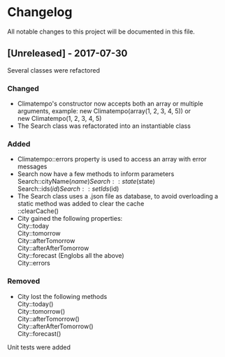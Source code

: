 # Changelog
All notable changes to this project will be documented in this file.

## [Unreleased] - 2017-07-30

Several classes were refactored

### Changed
- Climatempo's constructor now accepts both an array or multiple arguments, example:
new Climatempo(array(1, 2, 3, 4, 5)) or  
new Climatempo(1, 2, 3, 4, 5)
- The Search class was refactorated into an instantiable class

### Added
- Climatempo::errors property is used to access an array with error messages
- Search now have a few methods to inform parameters  
Search::cityName($name)  
Search::state($state)  
Search::ids($id) 
Search::setIds($id) 
- The Search class uses a .json file as database, to avoid overloading a static method was added to clear the cache  
::clearCache()
- City gained the following properties:  
City::today  
City::tomorrow  
City::afterTomorrow  
City::afterAfterTomorrow  
City::forecast (Englobs all the above)  
City::errors

### Removed

- City lost the following methods  
City::today()  
City::tomorrow()  
City::afterTomorrow()  
City::afterAfterTomorrow()  
City::forecast()  

    

Unit tests were added

